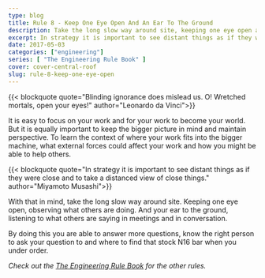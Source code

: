 ```yaml
---
type: blog
title: Rule 8 - Keep One Eye Open And An Ear To The Ground
description: Take the long slow way around site, keeping one eye open and your ear to the ground.
excerpt: In strategy it is important to see distant things as if they were close and to take a distanced view of close things. Miyamoto Musashi.
date: 2017-05-03
categories: ["engineering"]
series: [ "The Engineering Rule Book" ]
cover: cover-central-roof
slug: rule-8-keep-one-eye-open
---
```


{{< blockquote quote="Blinding ignorance does mislead us. O! Wretched mortals, open your eyes!" author="Leonardo da Vinci">}}

It is easy to focus on your work and for your work to become your world. But it is equally important to keep the bigger picture in mind and maintain perspective. To learn the context of where your work fits into the bigger machine, what external forces could affect your work and how you might be able to help others.

{{< blockquote quote="In strategy it is important to see distant things as if they were close and to take a distanced view of close things." author="Miyamoto Musashi">}}

With that in mind, take the long slow way around site. Keeping one eye open, observing what others are doing. And your ear to the ground, listening to what others are saying in meetings and in conversation.

By doing this you are able to answer more questions, know the right person to ask your question to and where to find that stock N16 bar when you under order.

_Check out the [The Engineering Rule Book](/series/the-engineering-rule-book) for the other rules._
